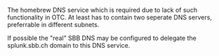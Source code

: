 The homebrew DNS service which is required due to lack of such functionality in OTC. At least has to contain two 
seperate DNS servers, preferrable in different subnets.

If possible the "real" SBB DNS may be configured to delegate the splunk.sbb.ch domain to this DNS service.